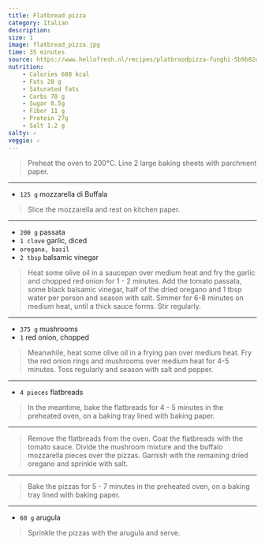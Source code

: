 ```yaml
---
title: Flatbread pizza
category: Italian
description:
size: 1
image: flatbread_pizza.jpg
time: 35 minutes
source: https://www.hellofresh.nl/recipes/platbroodpizza-funghi-5b9b82e1ae08b5672a609a22
nutrition:
	- Calories 688 kcal
	- Fats 28 g
	- Saturated fats 
	- Carbs 78 g
	- Sugar 8.5g
	- Fiber 11 g
	- Protein 27g
	- Salt 1.2 g
salty: ✓
veggie: ✓
---
```


> Preheat the oven to 200°C. Line 2 large baking sheets with parchment paper.

---

* `125 g` mozzarella di Buffala

> Slice the mozzarella and rest on kitchen paper.

---

* `200 g` passata
* `1 clove` garlic, diced
* `oregano, basil`
* `2 tbsp` balsamic vinegar

> Heat some olive oil in a saucepan over medium heat and fry the garlic and chopped red onion for 1 - 2 minutes. Add the tomato passata, some black balsamic vinegar, half of the dried oregano and 1 tbsp water per person and season with salt. Simmer for 6-8 minutes on medium heat, until a thick sauce forms. Stir regularly.

---

* `375 g` mushrooms
* `1` red onion, chopped

> Meanwhile, heat some olive oil in a frying pan over medium heat. Fry the red onion rings and mushrooms over medium heat for 4-5 minutes. Toss regularly and season with salt and pepper. 

---

* `4 pieces` flatbreads

> In the meantime, bake the flatbreads for 4 - 5 minutes in the preheated oven, on a baking tray lined with baking paper.


---

> Remove the flatbreads from the oven. Coat the flatbreads with the tomato sauce. Divide the mushroom mixture and the buffalo mozzarella pieces over the pizzas. Garnish with the remaining dried oregano and sprinkle with salt.

---

> Bake the pizzas for 5 - 7 minutes in the preheated oven, on a baking tray lined with baking paper.

---

* `60 g` arugula

> Sprinkle the pizzas with the arugula and serve.
